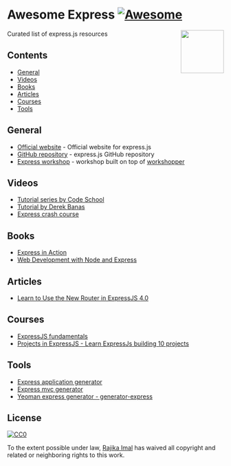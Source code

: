 # Awesome Express [![Awesome](https://cdn.rawgit.com/sindresorhus/awesome/d7305f38d29fed78fa85652e3a63e154dd8e8829/media/badge.svg)](https://github.com/sindresorhus/awesome)

[<img src="https://camo.githubusercontent.com/fc61dcbdb7a6e49d3adecc12194b24ab20dfa25b/68747470733a2f2f692e636c6f756475702e636f6d2f7a6659366c4c376546612d3330303078333030302e706e67" align="right" width="100">](http://electron.atom.io)

Curated list of express.js resources

## Contents 

- [General](#general)
- [Videos](#videos)
- [Books](#books)
- [Articles](#articles)
- [Courses](#courses)
- [Tools](#tools)

## General
- [Official website](http://expressjs.com) - Official website for express.js
- [GitHub repository](https://github.com/expressjs/express) - express.js GitHub repository
- [Express workshop](https://github.com/azat-co/expressworks) - workshop built on top of [workshopper](https://github.com/workshopper/workshopper)

## Videos
- [Tutorial series by Code School](https://www.youtube.com/watch?v=IjXAr5CJ2Ec)
- [Tutorial by Derek Banas](https://www.youtube.com/watch?v=xDCKcNBFsuI)
- [Express crash course](https://www.youtube.com/watch?v=aHqnFWLP7wA)

## Books
- [Express in Action](https://www.manning.com/books/express-in-action)
- [Web Development with Node and Express](http://shop.oreilly.com/product/0636920032977.do)

## Articles
- [Learn to Use the New Router in ExpressJS 4.0](https://scotch.io/tutorials/learn-to-use-the-new-router-in-expressjs-4)

## Courses
- [ExpressJS fundamentals](https://www.udemy.com/expressjs-fundamentals/)
- [Projects in ExpressJS - Learn ExpressJs building 10 projects](https://www.udemy.com/projects-in-expressjs-learn-expressjs-building-10-projects/)

## Tools
- [Express application generator](https://expressjs.com/en/starter/generator.html)
- [Express mvc generator](https://github.com/rajikaimal/express-mvc)
- [Yeoman express generator - generator-express](https://github.com/petecoop/generator-express)

## License

[![CC0](http://mirrors.creativecommons.org/presskit/buttons/88x31/svg/cc-zero.svg)](https://creativecommons.org/publicdomain/zero/1.0/)

To the extent possible under law, [Rajika Imal](https://rajikaimal.github.io) has waived all copyright and related or neighboring rights to this work.
